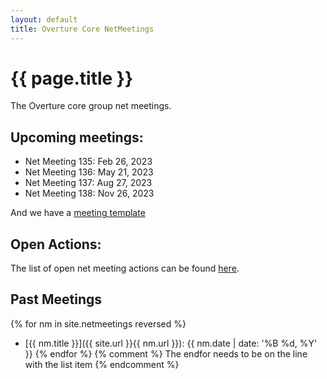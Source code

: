 ```yaml
---
layout: default
title: Overture Core NetMeetings
---
```


# {{ page.title }}

The Overture core group net meetings. 

## Upcoming meetings:

* Net Meeting 135: Feb 26, 2023
* Net Meeting 136: May 21, 2023
* Net Meeting 137: Aug 27, 2023
* Net Meeting 138: Nov 26, 2023

And we have a [meeting template](template.html)

## Open Actions:

The list of open net meeting actions can be found [here](https://github.com/overturetool/overturetool.github.io/issues?q=is%3Aopen+is%3Aissue+label%3A%22action+net-meeting%22).

## Past Meetings

{% for nm in site.netmeetings reversed %}
* [{{ nm.title }}]({{ site.url }}{{ nm.url }}): {{ nm.date | date: '%B %d, %Y' }} {% endfor %}
{% comment %} The endfor needs to be on the line with the list item {% endcomment %}


